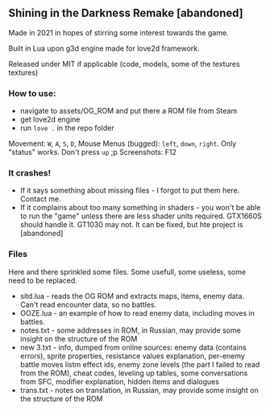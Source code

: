 ## Shining in the Darkness Remake [abandoned]

Made in 2021 in hopes of stirring some interest towards the game.

Built in Lua upon g3d engine made for love2d framework.

Released under MIT if applicable (code, models, some of the textures textures)

### How to use:

- navigate to assets/OG_ROM and put there a ROM file from Steam
- get love2d engine
- run `love .` in the repo folder

Movement: `W`, `A`, `S`, `D`, Mouse
Menus (bugged): `left`, `down`, `right`. Only "status" works. Don't press `up` ;p
Screenshots: F12

### It crashes!

- If it says something about missing files - I forgot to put them here. Contact me.
- If it complains about too many something in shaders - you won't be able to run the "game" unless there are less shader units required. 
GTX1660S should handle it. GT1030 may not. It can be fixed, but hte project is [abandoned]


### Files

Here and there sprinkled some files. Some usefull, some useless, some need to be replaced.

- sitd.lua - reads the OG ROM and extracts maps, items, enemy data. Can't read encounter data, so no battles.
- OOZE.lua - an example of how to read enemy data, including moves in battles.
- notes.txt - some addresses in ROM, in Russian, may provide some insight on the structure of the ROM
- new 3.txt - info, dumped from online sources: enemy data (contains errors), sprite properties, resistance values explanation, per-enemy battle moves listm effect ids, enemy zone levels (the part I failed to read from the ROM), cheat codes, leveling up tables, some conversations from SFC, modifier explanation, hidden items and dialogues 
- trans.txt - notes on translation, in Russian, may provide some insight on the structure of the ROM
